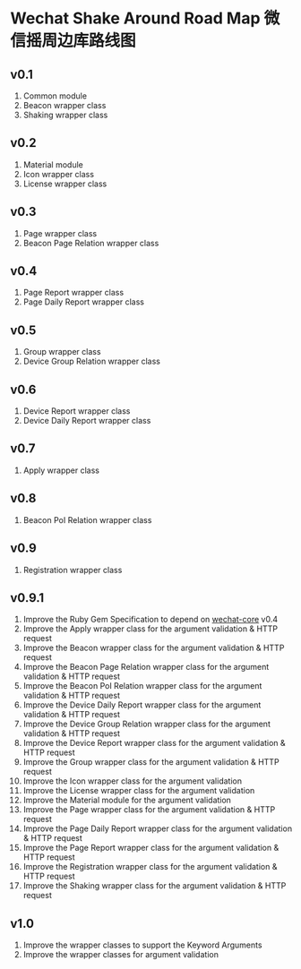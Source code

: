 # Wechat Shake Around Road Map 微信摇周边库路线图

## v0.1
1. Common module
2. Beacon wrapper class
3. Shaking wrapper class

## v0.2
1. Material module
2. Icon wrapper class
3. License wrapper class

## v0.3
1. Page wrapper class
2. Beacon Page Relation wrapper class

## v0.4
1. Page Report wrapper class
2. Page Daily Report wrapper class

## v0.5
1. Group wrapper class
2. Device Group Relation wrapper class

## v0.6
1. Device Report wrapper class
2. Device Daily Report wrapper class

## v0.7
1. Apply wrapper class

## v0.8
1. Beacon PoI Relation wrapper class

## v0.9
1. Registration wrapper class

## v0.9.1
1. Improve the Ruby Gem Specification to depend on [wechat-core](https://github.com/topbitdu/wechat-core) v0.4
2. Improve the Apply wrapper class for the argument validation & HTTP request
3. Improve the Beacon wrapper class for the argument validation & HTTP request
4. Improve the Beacon Page Relation wrapper class for the argument validation & HTTP request
5. Improve the Beacon PoI Relation wrapper class for the argument validation & HTTP request
6. Improve the Device Daily Report wrapper class for the argument validation & HTTP request
7. Improve the Device Group Relation wrapper class for the argument validation & HTTP request
8. Improve the Device Report wrapper class for the argument validation & HTTP request
9. Improve the Group wrapper class for the argument validation & HTTP request
10. Improve the Icon wrapper class for the argument validation
11. Improve the License wrapper class for the argument validation
12. Improve the Material module for the argument validation
13. Improve the Page wrapper class for the argument validation & HTTP request
14. Improve the Page Daily Report wrapper class for the argument validation & HTTP request
15. Improve the Page Report wrapper class for the argument validation & HTTP request
16. Improve the Registration wrapper class for the argument validation & HTTP request
17. Improve the Shaking wrapper class for the argument validation & HTTP request

## v1.0
1. Improve the wrapper classes to support the Keyword Arguments
2. Improve the wrapper classes for argument validation
